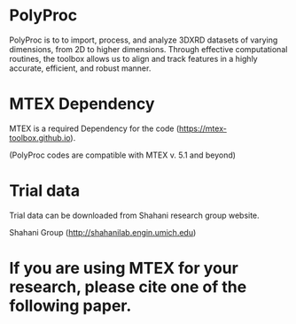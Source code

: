 # PolyProc
PolyProc is to to import, process, and analyze 3DXRD datasets of varying dimensions, from 2D to higher dimensions.
Through effective computational routines, the toolbox allows us to align and track features in a highly accurate, efficient, and robust manner.

# MTEX Dependency
MTEX is a required Dependency for the code (https://mtex-toolbox.github.io).

(PolyProc codes are compatible with MTEX v. 5.1 and beyond)
    
# Trial data
Trial data can be downloaded from Shahani research group website.

Shahani Group (http://shahanilab.engin.umich.edu)
    
# If you are using MTEX for your research, please cite one of the following paper.
